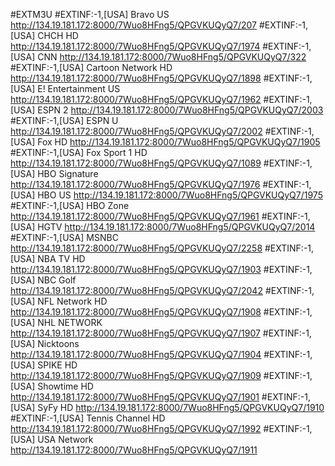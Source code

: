 #EXTM3U
#EXTINF:-1,[USA] Bravo US
http://134.19.181.172:8000/7Wuo8HFng5/QPGVKUQyQ7/207
#EXTINF:-1,[USA] CHCH HD
http://134.19.181.172:8000/7Wuo8HFng5/QPGVKUQyQ7/1974
#EXTINF:-1,[USA] CNN
http://134.19.181.172:8000/7Wuo8HFng5/QPGVKUQyQ7/322
#EXTINF:-1,[USA] Cartoon Network HD
http://134.19.181.172:8000/7Wuo8HFng5/QPGVKUQyQ7/1898
#EXTINF:-1,[USA] E! Entertainment US
http://134.19.181.172:8000/7Wuo8HFng5/QPGVKUQyQ7/1962
#EXTINF:-1,[USA] ESPN 2
http://134.19.181.172:8000/7Wuo8HFng5/QPGVKUQyQ7/2003
#EXTINF:-1,[USA] ESPN U
http://134.19.181.172:8000/7Wuo8HFng5/QPGVKUQyQ7/2002
#EXTINF:-1,[USA] Fox HD
http://134.19.181.172:8000/7Wuo8HFng5/QPGVKUQyQ7/1905
#EXTINF:-1,[USA] Fox Sport 1 HD
http://134.19.181.172:8000/7Wuo8HFng5/QPGVKUQyQ7/1089
#EXTINF:-1,[USA] HBO Signature
http://134.19.181.172:8000/7Wuo8HFng5/QPGVKUQyQ7/1976
#EXTINF:-1,[USA] HBO US
http://134.19.181.172:8000/7Wuo8HFng5/QPGVKUQyQ7/1975
#EXTINF:-1,[USA] HBO Zone
http://134.19.181.172:8000/7Wuo8HFng5/QPGVKUQyQ7/1961
#EXTINF:-1,[USA] HGTV
http://134.19.181.172:8000/7Wuo8HFng5/QPGVKUQyQ7/2014
#EXTINF:-1,[USA] MSNBC
http://134.19.181.172:8000/7Wuo8HFng5/QPGVKUQyQ7/2258
#EXTINF:-1,[USA] NBA TV HD
http://134.19.181.172:8000/7Wuo8HFng5/QPGVKUQyQ7/1903
#EXTINF:-1,[USA] NBC Golf
http://134.19.181.172:8000/7Wuo8HFng5/QPGVKUQyQ7/2042
#EXTINF:-1,[USA] NFL Network HD
http://134.19.181.172:8000/7Wuo8HFng5/QPGVKUQyQ7/1908
#EXTINF:-1,[USA] NHL NETWORK
http://134.19.181.172:8000/7Wuo8HFng5/QPGVKUQyQ7/1907
#EXTINF:-1,[USA] Nicktoons
http://134.19.181.172:8000/7Wuo8HFng5/QPGVKUQyQ7/1904
#EXTINF:-1,[USA] SPIKE HD
http://134.19.181.172:8000/7Wuo8HFng5/QPGVKUQyQ7/1909
#EXTINF:-1,[USA] Showtime HD
http://134.19.181.172:8000/7Wuo8HFng5/QPGVKUQyQ7/1901
#EXTINF:-1,[USA] SyFy HD
http://134.19.181.172:8000/7Wuo8HFng5/QPGVKUQyQ7/1910
#EXTINF:-1,[USA] Tennis Channel HD
http://134.19.181.172:8000/7Wuo8HFng5/QPGVKUQyQ7/1992
#EXTINF:-1,[USA] USA Network
http://134.19.181.172:8000/7Wuo8HFng5/QPGVKUQyQ7/1911
